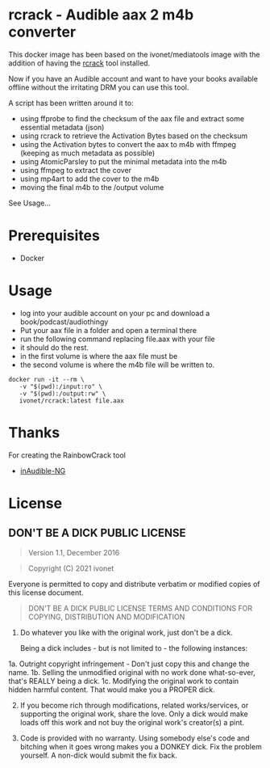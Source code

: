 # rcrack - Audible aax 2 m4b converter

This docker image has been based on the ivonet/mediatools image
with the addition of having the [rcrack](https://github.com/inAudible-NG/tables) tool installed.

Now if you have an Audible account and want to have your books available offline
without the irritating DRM you can use this tool.

A script has been written around it to:
- using ffprobe to find the checksum of the aax file and extract some essential metadata (json)
- using rcrack to retrieve the Activation Bytes based on the checksum
- using the Activation bytes to convert the aax to m4b with ffmpeg (keeping as much metadata as possible)
- using AtomicParsley to put the minimal metadata into the m4b
- using ffmpeg to extract the cover
- using mp4art to add the cover to the m4b
- moving the final m4b to the /output volume

See Usage...

# Prerequisites

- Docker

# Usage 

- log into your audible account on your pc and download a book/podcast/audiothingy
- Put your aax file in a folder and open a terminal there
- run the following command replacing file.aax with your file
- it should do the rest.
- in the first volume is where the aax file must be
- the second volume is where the m4b file will be written to.

```shell
docker run -it --rm \
   -v "$(pwd):/input:ro" \
   -v "$(pwd):/output:rw" \
   ivonet/rcrack:latest file.aax
```

# Thanks

For creating the RainbowCrack tool
- [inAudible-NG](ttps://github.com/inAudible-NG)

# License
## DON'T BE A DICK PUBLIC LICENSE

> Version 1.1, December 2016

> Copyright (C) 2021 ivonet

Everyone is permitted to copy and distribute verbatim or modified
copies of this license document.

> DON'T BE A DICK PUBLIC LICENSE
> TERMS AND CONDITIONS FOR COPYING, DISTRIBUTION AND MODIFICATION

1. Do whatever you like with the original work, just don't be a dick.

   Being a dick includes - but is not limited to - the following instances:

 1a. Outright copyright infringement - Don't just copy this and change the name.
 1b. Selling the unmodified original with no work done what-so-ever, that's REALLY being a dick.
 1c. Modifying the original work to contain hidden harmful content. That would make you a PROPER dick.

2. If you become rich through modifications, related works/services, or supporting the original work,
share the love. Only a dick would make loads off this work and not buy the original work's
creator(s) a pint.

3. Code is provided with no warranty. Using somebody else's code and bitching when it goes wrong makes
you a DONKEY dick. Fix the problem yourself. A non-dick would submit the fix back.
